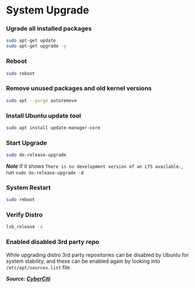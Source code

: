 # System Upgrade

### Ugrade all installed packages

```bash
sudo apt-get update
sudo apt-get upgrade -y
```

### Reboot

```bash
sudo reboot
```

### Remove unused packages and old kernel versions

```bash
sudo apt --purge autoremove
```

### Install Ubuntu update tool

```bash
sudo apt install update-manager-core
```

### Start Upgrade

```bash
sudo do-release-upgrade
```

***Note*** If it shows `There is no development version of an LTS available.`, run `sudo do-release-upgrade -d`

### System Restart

```bash
sudo reboot
```

### Verify Distro

```bash
lsb_release -a
```

### Enabled disabled 3rd party repo

While upgrading distro 3rd party repositories can be disabled by Ubuntu for system stability, and these can be enabled again by looking into `/etc/apt/sources.list` file.

***Source: [CyberCiti](https://www.cyberciti.biz/faq/upgrade-ubuntu-18-04-to-20-04-lts-using-command-line/)***
